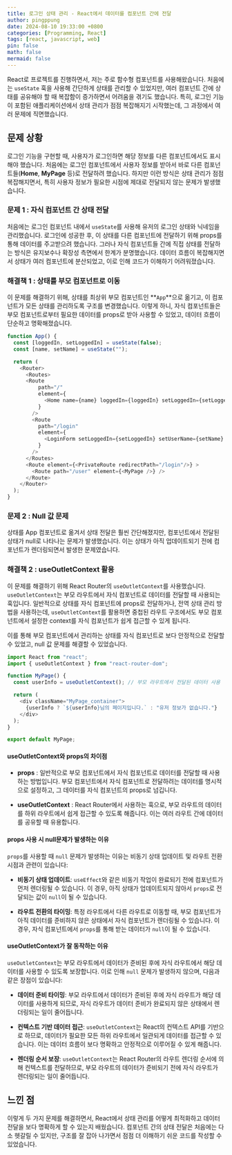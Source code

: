 ```yaml
---
title: 로그인 상태 관리 - React에서 데이터를 컴포넌트 간에 전달
author: pingppung
date: 2024-08-10 19:33:00 +0800
categories: [Programming, React]
tags: [react, javascript, web]
pin: false
math: false
mermaid: false
---
```

React로 프로젝트를 진행하면서, 저는 주로 함수형 컴포넌트를 사용해왔습니다. 처음에는 `useState` 훅을 사용해 간단하게 상태를 관리할 수 있었지만, 여러 컴포넌트 간에 상태를 공유해야 할 때 복잡함이 증가하면서 어려움을 겪기도 했습니다. 특히, 로그인 기능이 포함된 애플리케이션에서 상태 관리가 점점 복잡해지기 시작했는데, 그 과정에서 여러 문제에 직면했습니다.

## 문제 상황
로그인 기능을 구현할 때, 사용자가 로그인하면 해당 정보를 다른 컴포넌트에서도 표시해야 했습니다. 처음에는 로그인 컴포넌트에서 사용자 정보를 받아서 바로 다른 컴포넌트들(**Home**, **MyPage** 등)로 전달하려 했습니다. 하지만 이런 방식은 상태 관리가 점점 복잡해지면서, 특히 사용자 정보가 필요한 시점에 제대로 전달되지 않는 문제가 발생했습니다.

### 문제 1 : 자식 컴포넌트 간 상태 전달
처음에는 로그인 컴포넌트 내에서 `useState`를 사용해 유저의 로그인 상태와 닉네임을 관리했습니다. 로그인에 성공한 후, 이 상태를 다른 컴포넌트에 전달하기 위해 props를 통해 데이터를 주고받으려 했습니다. 그러나 자식 컴포넌트들 간에 직접 상태를 전달하는 방식은 유지보수나 확장성 측면에서 한계가 분명했습니다. 데이터 흐름이 복잡해지면서 상태가 여러 컴포넌트에 분산되었고, 이로 인해 코드가 이해하기 어려워졌습니다.


### 해결책 1 : 상태를 부모 컴포넌트로 이동
이 문제를 해결하기 위해, 상태를 최상위 부모 컴포넌트인 **`App`**으로 옮기고, 이 컴포넌트가 모든 상태를 관리하도록 구조를 변경했습니다. 이렇게 하니, 자식 컴포넌트들은 부모 컴포넌트로부터 필요한 데이터를 props로 받아 사용할 수 있었고, 데이터 흐름이 단순하고 명확해졌습니다.

```javascript
function App() {
  const [loggedIn, setLoggedIn] = useState(false);
  const [name, setName] = useState("");

  return (
    <Router>
      <Routes>
      <Route
          path="/"
          element={
            <Home name={name} loggedIn={loggedIn} setLoggedIn={setLoggedIn} />
          }
        />
        <Route
          path="/login"
          element={
            <LoginForm setLoggedIn={setLoggedIn} setUserName={setName} />
          }
        />
      </Routes>
      <Route element={<PrivateRoute redirectPath="/login"/>} >
        <Route path="/user" element={<MyPage />} />
      </Route>
    </Router>
  );
}
```

### 문제 2 : Null 값 문제
상태를 App 컴포넌트로 옮겨서 상태 전달은 훨씬 간단해졌지만, 컴포넌트에서 전달된 상태가 null로 나타나는 문제가 발생했습니다. 이는 상태가 아직 업데이트되기 전에 컴포넌트가 렌더링되면서 발생한 문제였습니다. 

### 해결책 2 : useOutletContext 활용
이 문제를 해결하기 위해 React Router의 `useOutletContext`를 사용했습니다. `useOutletContext`는 부모 라우트에서 자식 컴포넌트로 데이터를 전달할 때 사용되는 훅입니다. 일반적으로 상태를 자식 컴포넌트에 props로 전달하거나, 전역 상태 관리 방법을 사용하는데, `useOutletContext`를 활용하면 중첩된 라우트 구조에서도 부모 컴포넌트에서 설정한 context를 자식 컴포넌트가 쉽게 접근할 수 있게 됩니다.

이를 통해 부모 컴포넌트에서 관리하는 상태를 자식 컴포넌트로 보다 안정적으로 전달할 수 있었고, null 값 문제를 해결할 수 있었습니다. 

```javascript
import React from "react";
import { useOutletContext } from "react-router-dom";

function MyPage() {
  const userInfo = useOutletContext(); // 부모 라우트에서 전달된 데이터 사용

  return (
    <div className="MyPage_container">
      {userInfo ? `${userInfo}님의 페이지입니다.` : "유저 정보가 없습니다."}
    </div>
  );
}

export default MyPage;
```
#### useOutletContext와 props의 차이점
- **props** : 일반적으로 부모 컴포넌트에서 자식 컴포넌트로 데이터를 전달할 때 사용하는 방법입니다. 부모 컴포넌트에서 자식 컴포넌트로 전달하려는 데이터를 명시적으로 설정하고, 그 데이터를 자식 컴포넌트의 props로 넘깁니다.

- **useOutletContext** : React Router에서 사용하는 훅으로, 부모 라우트의 데이터를 하위 라우트에서 쉽게 접근할 수 있도록 해줍니다. 이는 여러 라우트 간에 데이터를 공유할 때 유용합니다.

#### props 사용 시 null문제가 발생하는 이유

`props`를 사용할 때 `null` 문제가 발생하는 이유는 비동기 상태 업데이트 및 라우트 전환 시점과 관련이 있습니다:

- **비동기 상태 업데이트**: `useEffect`와 같은 비동기 작업이 완료되기 전에 컴포넌트가 먼저 렌더링될 수 있습니다. 이 경우, 아직 상태가 업데이트되지 않아서 `props`로 전달되는 값이 `null`이 될 수 있습니다.

- **라우트 전환의 타이밍**: 특정 라우트에서 다른 라우트로 이동할 때, 부모 컴포넌트가 아직 데이터를 준비하지 않은 상태에서 자식 컴포넌트가 렌더링될 수 있습니다. 이 경우, 자식 컴포넌트에서 `props`를 통해 받는 데이터가 `null`이 될 수 있습니다.

#### useOutletContext가 잘 동작하는 이유

`useOutletContext`는 부모 라우트에서 데이터가 준비된 후에 자식 라우트에서 해당 데이터를 사용할 수 있도록 보장합니다. 이로 인해 `null` 문제가 발생하지 않으며, 다음과 같은 장점이 있습니다:

- **데이터 준비 타이밍**: 부모 라우트에서 데이터가 준비된 후에 자식 라우트가 해당 데이터를 사용하게 되므로, 자식 라우트가 데이터 준비가 완료되지 않은 상태에서 렌더링되는 일이 줄어듭니다.

- **컨텍스트 기반 데이터 접근**: `useOutletContext`는 React의 컨텍스트 API를 기반으로 하므로, 데이터가 필요한 모든 하위 라우트에서 일관되게 데이터를 접근할 수 있습니다. 이는 데이터 흐름이 보다 명확하고 안정적으로 이루어질 수 있게 해줍니다.

- **렌더링 순서 보장**: `useOutletContext`는 React Router의 라우트 렌더링 순서에 의해 컨텍스트를 전달하므로, 부모 라우트의 데이터가 준비되기 전에 자식 라우트가 렌더링되는 일이 줄어듭니다.

## 느낀 점
이렇게 두 가지 문제를 해결하면서, React에서 상태 관리를 어떻게 최적화하고 데이터 전달을 보다 명확하게 할 수 있는지 배웠습니다. 컴포넌트 간의 상태 전달은 처음에는 다소 헷갈릴 수 있지만, 구조를 잘 잡아 나가면서 점점 더 이해하기 쉬운 코드를 작성할 수 있었습니다.